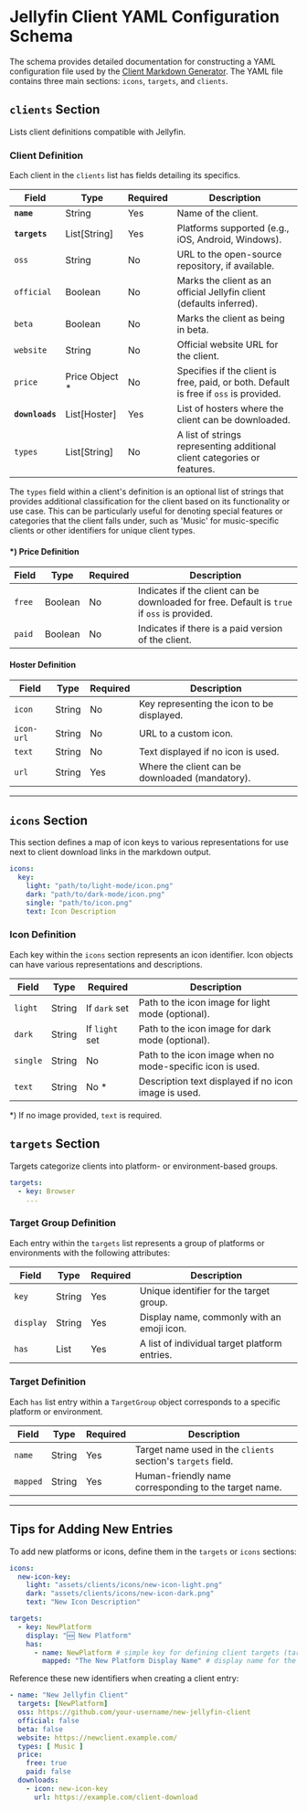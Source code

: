 # Jellyfin Client YAML Configuration Schema

The schema provides detailed documentation for constructing a YAML configuration file used by the [Client Markdown Generator](https://github.com/awesome-jellyfin/clients-md-generator). 
The YAML file contains three main sections: `icons`, `targets`, and `clients`.

## `clients` Section

Lists client definitions compatible with Jellyfin.

### Client Definition

Each client in the `clients` list has fields detailing its specifics.

| Field              | Type             | Required | Description                                                                           |
|--------------------|------------------|----------|---------------------------------------------------------------------------------------|
| **`name`**         | String           | Yes      | Name of the client.                                                                   |
| **`targets`**      | List[String]     | Yes      | Platforms supported (e.g., iOS, Android, Windows).                                    |
| `oss`              | String           | No       | URL to the open-source repository, if available.                                      |
| `official`         | Boolean          | No       | Marks the client as an official Jellyfin client (defaults inferred).                  |
| `beta`             | Boolean          | No       | Marks the client as being in beta.                                                    |
| `website`          | String           | No       | Official website URL for the client.                                                  |
| `price`            | Price Object \*  | No       | Specifies if the client is free, paid, or both. Default is free if `oss` is provided. |
| **`downloads`**    | List[Hoster]     | Yes      | List of hosters where the client can be downloaded.                                   |
| `types`            | List[String]     | No       | A list of strings representing additional client categories or features.              |

The `types` field within a client's definition is an optional list of strings that provides additional classification for the client based on its functionality or use case. This can be particularly useful for denoting special features or categories that the client falls under, such as 'Music' for music-specific clients or other identifiers for unique client types.

#### \*) Price Definition
| Field  | Type    | Required | Description                                      |
|--------|---------|----------|--------------------------------------------------|
| `free` | Boolean | No       | Indicates if the client can be downloaded for free. Default is `true` if `oss` is provided. |
| `paid` | Boolean | No       | Indicates if there is a paid version of the client.                        |

#### Hoster Definition
| Field     | Type   | Required | Description                                           |
|-----------|--------|----------|-------------------------------------------------------|
| `icon`    | String | No       | Key representing the icon to be displayed.            |
| `icon-url`| String | No       | URL to a custom icon.                                 |
| `text`    | String | No       | Text displayed if no icon is used.                    |
| `url`     | String | Yes      | Where the client can be downloaded (mandatory).       |

---

## `icons` Section

This section defines a map of icon keys to various representations for use next to client download links in the markdown output.

```yaml
icons:
  key:
    light: "path/to/light-mode/icon.png"
    dark: "path/to/dark-mode/icon.png"
    single: "path/to/icon.png"
    text: Icon Description
```

### Icon Definition

Each key within the `icons` section represents an icon identifier. Icon objects can have various representations and descriptions.

| Field   | Type   | Required       | Description                                                   |
|---------|--------|----------------|---------------------------------------------------------------|
| `light` | String | If `dark` set  | Path to the icon image for light mode (optional).             |
| `dark`  | String | If `light` set | Path to the icon image for dark mode (optional).              |
| `single`| String | No             | Path to the icon image when no mode-specific icon is used.    |
| `text`  | String | No \*          | Description text displayed if no icon image is used.          |

\*) If no image provided, `text` is required.

## `targets` Section

Targets categorize clients into platform- or environment-based groups.

```yaml
targets:
  - key: Browser
    ...
```

### Target Group Definition

Each entry within the `targets` list represents a group of platforms or environments with the following attributes:

| Field     | Type   | Required | Description                                      |
|-----------|--------|----------|--------------------------------------------------|
| `key`     | String | Yes      | Unique identifier for the target group.          |
| `display` | String | Yes      | Display name, commonly with an emoji icon.       |
| `has`     | List   | Yes      | A list of individual target platform entries.    |

### Target Definition

Each `has` list entry within a `TargetGroup` object corresponds to a specific platform or environment.

| Field    | Type   | Required | Description                                                         |
|----------|--------|----------|---------------------------------------------------------------------|
| `name`   | String | Yes      | Target name used in the `clients` section's `targets` field.        |
| `mapped` | String | Yes      | Human-friendly name corresponding to the target name.               |

---

## Tips for Adding New Entries

To add new platforms or icons, define them in the `targets` or `icons` sections:

```yaml
icons:
  new-icon-key:
    light: "assets/clients/icons/new-icon-light.png"
    dark: "assets/clients/icons/new-icon-dark.png"
    text: "New Icon Description"

targets:
  - key: NewPlatform
    display: "🆕 New Platform"
    has:
      - name: NewPlatform # simple key for defining client targets (target: [Browser, ...])
        mapped: "The New Platform Display Name" # display name for the target in the generated Markdown document
```

Reference these new identifiers when creating a client entry:

```yaml
- name: "New Jellyfin Client"
  targets: [NewPlatform]
  oss: https://github.com/your-username/new-jellyfin-client
  official: false
  beta: false
  website: https://newclient.example.com/
  types: [ Music ]
  price:
    free: true
    paid: false
  downloads:
    - icon: new-icon-key
      url: https://example.com/client-download
```
